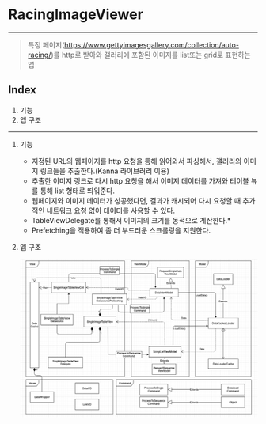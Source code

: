# RacingImageViewer
---
> 특정 페이지(https://www.gettyimagesgallery.com/collection/auto-racing/)를 http로 받아와 갤러리에 포함된 이미지를 list또는 grid로 표현하는 앱

## Index
1. 기능
2. 앱 구조 

---

1. 기능
    * 지정된 URL의 웹페이지를 http 요청을 통해 읽어와서 파싱해서, 갤러리의 이미지 링크들을 추출한다.(Kanna 라이브러리 이용)
    * 추출한 이미지 링크로 다시 http 요청을 해서 이미지 데이터를 가져와 테이블 뷰를 통해 list 형태로 띄워준다.
    * 웹페이지와 이미지 데이터가 성공했다면, 결과가 캐시되어 다시 요청할 때 추가적인 네트워크 요청 없이 데이터를 사용할 수 있다.
    * TableViewDelegate를 통해서 이미지의 크기를 동적으로 계산한다.*
    * Prefetching을 적용하여 좀 더 부드러운 스크롤링을 지원한다.

2. 앱 구조
    
    ![App Structure](/Image/RacingImageViewerAppStructure.png)

